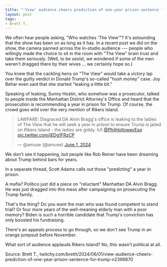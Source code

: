 ```yaml
---
title: "'View' audience cheers prediction of one-year prison sentence for Trump"
layout: post
tags:
- Brett T.
---
```


We often hear people asking, "Who watches 'The View'"? It's astounding that the show has been on as long as it has. In a recent post we did on the show, the camera panned across the in-studio audience --- people who willingly made the choice to sit in the room with "The View" brain trust and take them seriously. (Well, to be sexist, we wondered if some of the men weren't dragged there by their wives ... we certainly hope so.)

You knew that the cackling hens on "The View" would take a victory lap over the guilty verdict in Donald Trump's so-called "hush money" case. Joy Behar even said that she started "leaking a little bit."

Speaking of leaking, Sunny Hostin, who somehow was a prosecutor, talked to people inside the Manhattan District Attorney's Office and heard that the prosecution is recommending a year in prison for Trump. Of course, the crowd goes wild over the very mention of Rikers Island.

<blockquote class="twitter-tweet"><p lang="en" dir="ltr">LAWFARE: Disgraced DA Alvin Bragg&#39;s office is leaking to the ladies of The View that he will seek a year in prison to ensure Trump is jailed on Rikers Island - the ladies are giddy. h/t <a href="https://twitter.com/PhilHollowayEsq?ref_src=twsrc%5Etfw">@PhilHollowayEsq</a> <a href="https://t.co/jEDg1FRzCP">pic.twitter.com/jEDg1FRzCP</a></p>&mdash; @amuse (@amuse) <a href="https://twitter.com/amuse/status/1796910038717501756?ref_src=twsrc%5Etfw">June 1, 2024</a></blockquote> <script async src="https://platform.twitter.com/widgets.js" charset="utf-8"></script>

We don't see it happening, but people like Rob Reiner have been dreaming about Trump behind bars for years.

In a separate thread, Scott Adams calls out those "predicting" a year in prison.

A mafia? Politico just did a piece on "reluctant" Manhattan DA Alvin Bragg. He was just dragged into this mess after campaigning on prosecuting the Trump family.

That's the thing? Do you want the man who was found competent to stand trial? Or four more years of the well-meaning elderly man with a poor memory? Biden is such a horrible candidate that Trump's conviction has only boosted his fundraising.

There's an appeals process to go through, so we don't see Trump in an orange jumpsuit before November.

What sort of audience applauds Rikers Island? No, this wasn't political at all.

Source: Brett T., twitchy.com/brettt/2024/06/01/view-audience-cheers-prediction-of-one-year-prison-sentence-for-trump-n2396870
